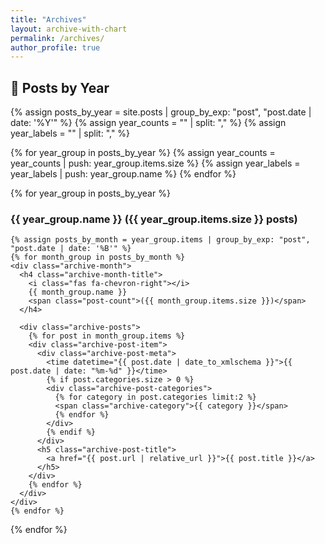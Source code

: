 ```yaml
---
title: "Archives"
layout: archive-with-chart
permalink: /archives/
author_profile: true
---
```


## 📅 Posts by Year

{% assign posts_by_year = site.posts | group_by_exp: "post", "post.date | date: '%Y'" %}
{% assign year_counts = "" | split: "," %}
{% assign year_labels = "" | split: "," %}

{% for year_group in posts_by_year %}
  {% assign year_counts = year_counts | push: year_group.items.size %}
  {% assign year_labels = year_labels | push: year_group.name %}
{% endfor %}

<div class="archive-chart-container">
  <canvas id="yearChart" width="400" height="200"></canvas>
</div>

<div class="archive-content">
  {% for year_group in posts_by_year %}
  <div class="archive-year">
    <h3 class="archive-year-title">
      <i class="fas fa-calendar-alt"></i> 
      {{ year_group.name }} 
      <span class="post-count">({{ year_group.items.size }} posts)</span>
    </h3>
    
    {% assign posts_by_month = year_group.items | group_by_exp: "post", "post.date | date: '%B'" %}
    {% for month_group in posts_by_month %}
    <div class="archive-month">
      <h4 class="archive-month-title">
        <i class="fas fa-chevron-right"></i> 
        {{ month_group.name }} 
        <span class="post-count">({{ month_group.items.size }})</span>
      </h4>
      
      <div class="archive-posts">
        {% for post in month_group.items %}
        <div class="archive-post-item">
          <div class="archive-post-meta">
            <time datetime="{{ post.date | date_to_xmlschema }}">{{ post.date | date: "%m-%d" }}</time>
            {% if post.categories.size > 0 %}
            <div class="archive-post-categories">
              {% for category in post.categories limit:2 %}
              <span class="archive-category">{{ category }}</span>
              {% endfor %}
            </div>
            {% endif %}
          </div>
          <h5 class="archive-post-title">
            <a href="{{ post.url | relative_url }}">{{ post.title }}</a>
          </h5>
        </div>
        {% endfor %}
      </div>
    </div>
    {% endfor %}
  </div>
  {% endfor %}
</div>

<script>
// Chart.js for year statistics
document.addEventListener('DOMContentLoaded', function() {
  const ctx = document.getElementById('yearChart').getContext('2d');
  const yearChart = new Chart(ctx, {
    type: 'bar',
    data: {
      labels: {{ year_labels | jsonify }},
      datasets: [{
        label: 'Posts per Year',
        data: {{ year_counts | jsonify }},
        backgroundColor: 'rgba(233, 84, 107, 0.8)',
        borderColor: 'rgba(233, 84, 107, 1)',
        borderWidth: 2,
        borderRadius: 4
      }]
    },
    options: {
      responsive: true,
      maintainAspectRatio: false,
      plugins: {
        legend: {
          display: false
        },
        title: {
          display: true,
          text: 'Posts Distribution by Year',
          font: {
            size: 16,
            family: 'var(--font-heading)'
          }
        }
      },
      scales: {
        y: {
          beginAtZero: true,
          ticks: {
            stepSize: 1
          }
        }
      }
    }
  });
});
</script>